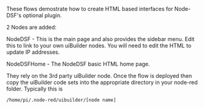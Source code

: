 These flows demostrate how to create HTML based interfaces for Node-DSF's optional plugin.

2 Nodes are added:

NodeDSF - This is the main page and also provides the sidebar menu. Edit this to link to your own uiBuilder nodes. You will need to edit the HTML to update IP addresses.  

NodeDSFHome - The NodeDSF basic HTML home page.

They rely on the 3rd party uiBuilder node. Once the flow is deployed then copy the uiBuilder code sets into the appropriate directory in your node-red folder.
Typically this is

    /home/pi/.node-red/uibuilder/[node name]
    

